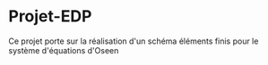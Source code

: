 # Projet-EDP
Ce projet porte sur la réalisation d'un schéma éléments finis pour le système d'équations d'Oseen
